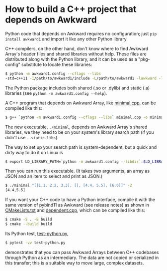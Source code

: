 # How to build a C++ project that depends on Awkward

Python code that depends on Awkward requires no configuration; just `pip install awkward1` and import it like any other Python library.

C++ compilers, on the other hand, don't know where to find Awkward Array's header files and shared libraries without help. These files are distributed along with the Python library, and it can be used as a "pkg-config" substitute to locate these libraries:

```bash
$ python -m awkward1.config --cflags --libs
-std=c++11 -I/path/to/awkward1/include -L/path/to/awkward1 -lawkward -lawkward-cpu-kernels
```

The Python package includes both shared (.so or .dylib) and static (.a) libraries (see `python -m awkward1.config --help`).

A C++ program that depends on Awkward Array, like [minimal.cpp](./minimal.cpp), can be compiled like this:

```bash
$ g++ `python -m awkward1.config --cflags --libs` minimal.cpp -o minimal
```

The new executable, `./minimal`, depends on Awkward Array's shared libraries, we they need to be on your system's library search path (if you didn't use `--static-libs`).

The way to set up your search path is system-dependent, but a quick and dirty way to do it on Linux is

```bash
$ export LD_LIBRARY_PATH=`python -m awkward1.config --libdir`:$LD_LIBRARY_PATH
```

Then you can run this executable. (It takes two arguments, an array as JSON and an item to select and print as JSON.)

```bash
$ ./minimal "[[1.1, 2.2, 3.3], [], [4.4, 5.5], [6.6]]" -2
[4.4,5.5]
```

If you want your C++ code to have a Python interface, compile it with the same version of pybind11 as Awkward (see release notes) as shown in [CMakeLists.txt](CMakeLists.txt) and [dependent.cpp](dependent.cpp), which can be compiled like this:

```bash
$ cmake -S . -B build
$ cmake --build build
```

Its Python test, [test-python.py](test-python.py),

```bash
$ pytest -vv test-python.py
```

demonstrates that you can pass Awkward Arrays between C++ codebases through Python as an intermediary. The data are not copied or serialized in this transfer; this is a suitable way to move large, complex datasets.

